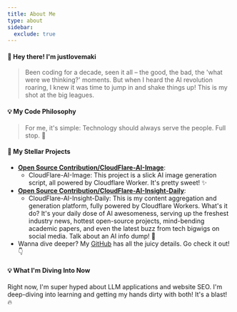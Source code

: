 ```yaml
---
title: About Me
type: about
sidebar:
  exclude: true
---
```

#### 👋 Hey there! I'm justlovemaki

> Been coding for a decade, seen it all – the good, the bad, the 'what were we thinking?' moments. But when I heard the AI revolution roaring, I knew it was time to jump in and shake things up! This is my shot at the big leagues.

#### 💡 My Code Philosophy

> For me, it's simple: Technology should always serve the people. Full stop. 💯

#### 🚀 My Stellar Projects

*   **[Open Source Contribution/CloudFlare-AI-Image](https://github.com/justlovemaki/CloudFlare-AI-Image)**:
    *   CloudFlare-AI-Image: This project is a slick AI image generation script, all powered by Cloudflare Worker. It's pretty sweet! ✨
*   **[Open Source Contribution/CloudFlare-AI-Insight-Daily](https://github.com/justlovemaki/CloudFlare-AI-Insight-Daily)**:
    *   CloudFlare-AI-Insight-Daily: This is my content aggregation and generation platform, fully powered by Cloudflare Workers. What's it do? It's your daily dose of AI awesomeness, serving up the freshest industry news, hottest open-source projects, mind-bending academic papers, and even the latest buzz from tech bigwigs on social media. Talk about an AI info dump! 🤯
*   Wanna dive deeper? My [GitHub](https://github.com/justlovemaki) has all the juicy details. Go check it out! 👇

#### 💡 What I'm Diving Into Now

Right now, I'm super hyped about LLM applications and website SEO. I'm deep-diving into learning and getting my hands dirty with both! It's a blast! 🔥